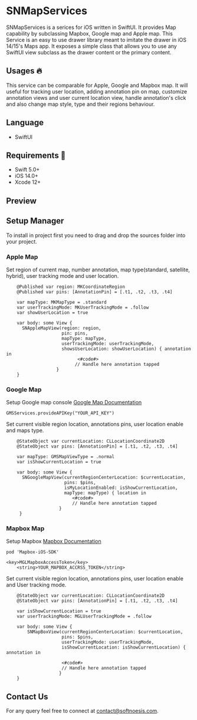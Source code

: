 # SNMapServices
SNMapServices is a serices for iOS written in SwiftUI. It provides Map capability by subclassing Mapbox, Google map and Apple map.
This Service is an easy to use drawer library meant to imitate the drawer in iOS 14/15's Maps app. It exposes a simple class that allows you to use any SwiftUI view subclass as the drawer content or the primary content.

## Usages 🔥
This service can be comparable for Apple, Google and Mapbox map. It will useful for tracking user location, adding annotation pin on map, customize annotation views and user current location view, handle annotation's click and also change map style, type and their regions behaviour.

## Language 
* SwiftUI

## Requirements 📝
* Swift 5.0+
* iOS 14.0+
* Xcode 12+

## Preview 

## Setup Manager
To install in project first you need to drag and drop the sources folder into your project. 

### Apple Map 
Set region of current map, number annotation, map type(standard, satellite, hybrid), user tracking mode and user location.
```
    @Published var region: MKCoordinateRegion
    @Published var pins: [AnnotationPin] = [.t1, .t2, .t3, .t4]
    
    var mapType: MKMapType = .standard
    var userTrackingMode: MKUserTrackingMode = .follow
    var showUserLocation = true
    
    var body: some View { 
      SNAppleMapView(region: region, 
                     pin: pins, 
                     mapType: mapType, 
                     userTrackingMode: userTrackingMode, 
                     showsUserLocation: showUserLocation) { annotation in
                           <#code#>
                          // Handle here annotation tapped
                   }
    }
```


### Google Map
Setup Google map console [Google Map Documentation](https://developers.google.com/maps/documentation/ios-sdk/config)
```
GMSServices.provideAPIKey("YOUR_API_KEY")
```

Set current visible region location, annotations pins, user location enable and maps type.
```
    @StateObject var currentLocation: CLLocationCoordinate2D
    @StateObject var pins: [AnnotationPin] = [.t1, .t2, .t3, .t4]
    
    var mapType: GMSMapViewType = .normal
    var isShowCurrentLocation = true
    
    var body: some View {
      SNGoogleMapView(currentRegionCenterLocation: $currentLocation,
                      pins: $pins,
                      isMyLocationEnabled: isShowCurrentLocation,
                      mapType: mapType) { location in
                         <#code#>
                         // Handle here annotation tapped
                    }
     }
```

### Mapbox Map
Setup Mapbox [Mapbox Documentation](https://docs.mapbox.com/ios/maps/guides/) 
```
pod 'Mapbox-iOS-SDK'
```

```
<key>MGLMapboxAccessToken</key>
	<string>YOUR_MAPBOX_ACCRSS_TOKEN</string>
```
Set current visible region location, annotations pins, user location enable and User tracking mode.
```
    @StateObject var currentLocation: CLLocationCoordinate2D
    @StateObject var pins: [AnnotationPin] = [.t1, .t2, .t3, .t4]
    
    var isShowCurrentLocation = true
    var userTrackingMode: MGLUserTrackingMode = .follow
    
    var body: some View {
        SNMapBoxView(currentRegionCenterLocation: $currentLocation,
                     pins: $pins,
                     userTrackingMode: userTrackingMode,
                     isShowCurrentLocation: isShowCurrentLocation) { annotation in
                     
                     <#code#>
                     // Handle here annotation tapped
                    }
    }
```

## Contact Us
For any query feel free to connect at [contact@softnoesis.com](mailto:contact@softnoesis.com).
